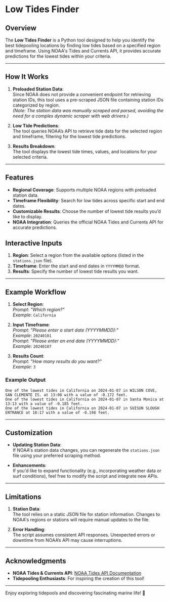 # **Low Tides Finder**

## **Overview**
The **Low Tides Finder** is a Python tool designed to help you identify the best tidepooling locations by finding low tides based on a specified region and timeframe. Using NOAA's Tides and Currents API, it provides accurate predictions for the lowest tides within your criteria.

---

## **How It Works**
1. **Preloaded Station Data**:  
   Since NOAA does not provide a convenient endpoint for retrieving station IDs, this tool uses a pre-scraped JSON file containing station IDs categorized by region.  
   *(Note: The station data was manually scraped and parsed, avoiding the need for a complex dynamic scraper with web drivers.)*

2. **Low Tide Predictions**:  
   The tool queries NOAA’s API to retrieve tide data for the selected region and timeframe, filtering for the lowest tide predictions.

3. **Results Breakdown**:  
   The tool displays the lowest tide times, values, and locations for your selected criteria.

---

## **Features**
- **Regional Coverage**: Supports multiple NOAA regions with preloaded station data.  
- **Timeframe Flexibility**: Search for low tides across specific start and end dates.  
- **Customizable Results**: Choose the number of lowest tide results you’d like to display.  
- **NOAA Integration**: Queries the official NOAA Tides and Currents API for accurate predictions.  

## **Interactive Inputs**
1. **Region**: Select a region from the available options (listed in the `stations.json` file).  
2. **Timeframe**: Enter the start and end dates in `YYYYMMDD` format.  
3. **Results**: Specify the number of lowest tide results you want.  

---

## **Example Workflow**

1. **Select Region**:  
   *Prompt*: *"Which region?"*  
   *Example*: `California`  

2. **Input Timeframe**:  
   *Prompt*: *"Please enter a start date (YYYYMMDD):"*  
   *Example*: `20240101`  
   *Prompt*: *"Please enter an end date (YYYYMMDD):"*  
   *Example*: `20240107`  

3. **Results Count**:  
   *Prompt*: *"How many results do you want?"*  
   *Example*: `3`  

### **Example Output**
```
One of the lowest tides in California on 2024-01-07 in WILSON COVE, SAN CLEMENTE IS. at 13:08 with a value of -0.172 feet.
One of the lowest tides in California on 2024-01-07 in Santa Monica at 13:13 with a value of -0.185 feet.
One of the lowest tides in California on 2024-01-07 in SUISUN SLOUGH ENTRANCE at 18:17 with a value of -0.198 feet.
```

---

## **Customization**
- **Updating Station Data**:  
   If NOAA's station data changes, you can regenerate the `stations.json` file using your preferred scraping method.  

- **Enhancements**:  
   If you'd like to expand functionality (e.g., incorporating weather data or surf conditions), feel free to modify the script and integrate new APIs.  

---

## **Limitations**
1. **Station Data**:  
   The tool relies on a static JSON file for station information. Changes to NOAA's regions or stations will require manual updates to the file.  

2. **Error Handling**:  
   The script assumes consistent API responses. Unexpected errors or downtime from NOAA’s API may cause interruptions.  

---

## **Acknowledgments**
- **NOAA Tides & Currents API**: [NOAA Tides API Documentation](https://api.tidesandcurrents.noaa.gov/)  
- **Tidepooling Enthusiasts**: For inspiring the creation of this tool!

---

Enjoy exploring tidepools and discovering fascinating marine life! 🐚
